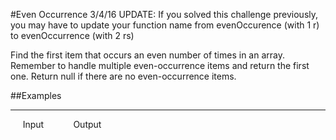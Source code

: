 #Even Occurrence
3/4/16 UPDATE: If you solved this challenge previously, you may have to update your function name from evenOccurence (with 1 r) to evenOccurrence (with 2 rs)


Find the first item that occurs an even number of times in an array. Remember to handle multiple even-occurrence items and return the first one. Return null if there are no even-occurrence items.

##Examples
<hr />
&nbsp;&nbsp;&nbsp;&nbsp;&nbsp;Input&nbsp;&nbsp;&nbsp;&nbsp;&nbsp;&nbsp;&nbsp;&nbsp;&nbsp;&nbsp;&nbsp;	Output

